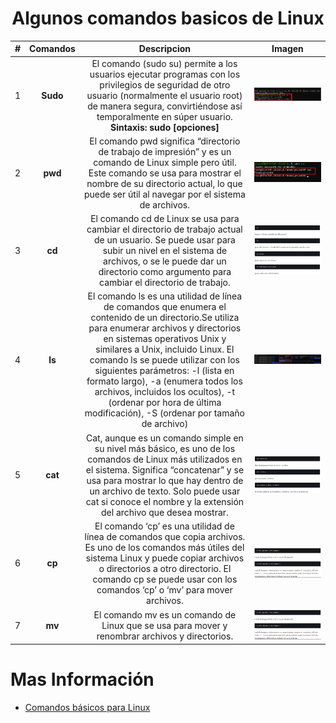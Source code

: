 # <text style = "display:block; text-align: center"> <b>Algunos comandos basicos de Linux</b>


| **#** | **Comandos** |**Descripcion** |**Imagen**
|-- |:--:|:--:|:--:| 
| 1 | **Sudo** |El comando (sudo su) permite a los usuarios ejecutar programas con los privilegios de seguridad de otro usuario (normalmente el usuario root) de manera segura, convirtiéndose así temporalmente en súper usuario. **Sintaxis: sudo [opciones]**| ![Linux](img_linux/img01.png) | 
| 2 | **pwd**| El comando pwd significa “directorio de trabajo de impresión” y es un comando de Linux simple pero útil. Este comando se usa para mostrar el nombre de su directorio actual, lo que puede ser útil al navegar por el sistema de archivos.| ![Linux](img_linux/img02.png)|
| 3 | **cd** | El comando cd de Linux se usa para cambiar el directorio de trabajo actual de un usuario. Se puede usar para subir un nivel en el sistema de archivos, o se le puede dar un directorio como argumento para cambiar el directorio de trabajo.| ![Linux](img_linux/img03.png)|
| 4 | **ls** | El comando ls es una utilidad de línea de comandos que enumera el contenido de un directorio.Se utiliza para enumerar archivos y directorios en sistemas operativos Unix y similares a Unix, incluido Linux.  El comando ls se puede utilizar con los siguientes parámetros: -l (lista en formato largo), -a (enumera todos los archivos, incluidos los ocultos), -t (ordenar por hora de última modificación), -S (ordenar por tamaño de archivo)| ![Linux](img_linux/img04.png)|
| 5 | **cat** | Cat, aunque es un comando simple en su nivel más básico, es uno de los comandos de Linux más utilizados en el sistema. Significa “concatenar” y se usa para mostrar lo que hay dentro de un archivo de texto. Solo puede usar cat si conoce el nombre y la extensión del archivo que desea mostrar.| ![Linux](img_linux/img05.png)|
| 6 | **cp** | El comando ‘cp’ es una utilidad de línea de comandos que copia archivos. Es uno de los comandos más útiles del sistema Linux y puede copiar archivos o directorios a otro directorio. El comando cp se puede usar con los comandos ‘cp’ o ‘mv’ para mover archivos.| ![Linux](img_linux/img06.png)|
| 7 |**mv** |El comando mv es un comando de Linux que se usa para mover y renombrar archivos y directorios.| ![Linux](img_linux/img06.png)|



# Mas Información
* [Comandos básicos para Linux][1_0]

[1_0]:https://www.dongee.com/tutoriales/comandos-basicos-de-linux/?utm_source=google&utm_medium=cpc&utm_campaign=tutoriales&utm_id=tutoriales&utm_term=comandos-linux&gclid=Cj0KCQjwyOuYBhCGARIsAIdGQRM1ubWe44FBrNIRzsT8n8WuLagbG4czJ1Bb9YQuaUfYpS0d17RaDvkaAvJCEALw_wcB

